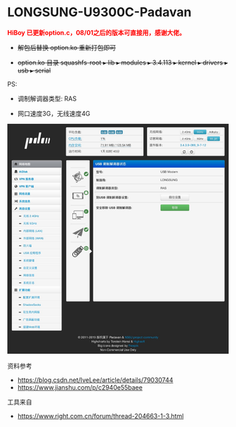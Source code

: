 # LONGSUNG-U9300C-Padavan
<font color=red>**HiBoy 已更新option.c，08/01之后的版本可直接用，感谢大佬。**</font>  

- ~~解包后替换 option.ko 重新打包即可~~  

- ~~option.ko 目录 squashfs-root⁩ ▸ ⁨lib⁩ ▸ ⁨modules⁩ ▸ ⁨3.4.113⁩ ▸ ⁨kernel⁩ ▸ ⁨drivers⁩ ▸ ⁨usb⁩ ▸ ⁨serial⁩~~

PS:   

- 调制解调器类型: RAS  

- 网口速度3G，无线速度4G  

![padavan](https://github.com/mybdye/LONGSUNG-U9300C-Padavan/blob/master/E0D51A3B-9CA4-4B1B-9370-3522C9E0D63D.png)  

资料参考  
- <https://blog.csdn.net/IveLee/article/details/79030744>  
- <https://www.jianshu.com/p/c2940e55baee>  

工具来自  
- <https://www.right.com.cn/forum/thread-204663-1-3.html>

